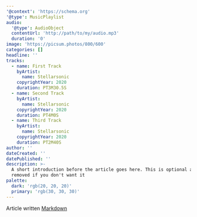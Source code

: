 ```yaml
---
'@context': 'https://schema.org'
'@type': MusicPlaylist
audio:
  '@type': AudioObject
  contentUrl: 'http://path/to/my/audio.mp3'
  duration: '0'
image: 'https://picsum.photos/800/600'
categories: []
headline: ''
tracks: 
  - name: First Track
    byArtist:
      name: Stellarsonic
    copyrightYear: 2020
    duration: PT3M30.5S
  - name: Second Track
    byArtist:
      name: Stellarsonic
    copyrightYear: 2020
    duration: PT4M0S
  - name: Third Track
    byArtist:
      name: Stellarsonic
    copyrightYear: 2020
    duration: PT2M40S
author: ''
dateCreated: ''
datePublished: ''
description: >-
  A short introduction before the article goes here. This is optional and can be
  removed if you don't want it
palette:
  dark: 'rgb(20, 20, 20)'
  primary: 'rgb(30, 30, 30)'
---
```

Article written [Markdown](https://github.com/adam-p/markdown-here/wiki/Markdown-Cheatsheet "Markdown cheatsheet")